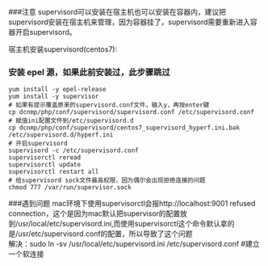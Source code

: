 ###注意
supervisord可以安装在宿主机也可以安装在容器内，建议把supervisord安装在宿主机来管理，因为容器挂了，supervisord需要重新进入容器开启supervisord。

宿主机安装supervisord(centos7):
### 安装 epel 源，如果此前安装过，此步骤跳过
~~~
yum install -y epel-release
yum install -y supervisor  
# 如果有提示覆盖原来的supervisord.conf文件，输入y，再按enter键
cp dcnmp/php/conf/supervisord/supervisord.conf /etc/supervisord.conf
# 赋值ini配置文件到/etc/supervisord.d
cp dcnmp/php/conf/supervisord/centos7_supervisord_hyperf.ini.bak /etc/supervisord.d/hyperf.ini
# 开启supervisord
supervisord -c /etc/supervisord.conf
supervisorctl reread
supervisorctl update
supervisorctl restart all
# 给supervisord sock文件最高权限，因为偶尔会出现拒绝连接的问题
chmod 777 /var/run/supervisor.sock
~~~


###遇到问题
mac环境下使用supervisorctl会报http://localhost:9001 refused connection，这个是因为mac默认把supervisor的配置放到/usr/local/etc/supervisord.ini,而使用supervisorctl这个命令默认拿的是/usr/etc/supervisord.conf的配置，所以导致了这个问题   
解决：sudo ln -sv /usr/local/etc/supervisord.ini /etc/supervisord.conf   #建立一个软连接
